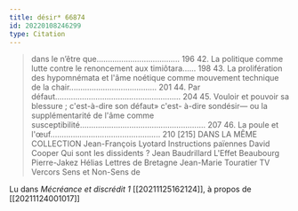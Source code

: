 ```yaml
---
title: désir* 66874
id: 20220108246299
type: Citation
---
```


> dans le n’être que..................................... 196 42. La politique comme lutte contre le renoncement aux timiôtara...... 198 43. La prolifération des hypomnémata et l'âme noétique comme mouvement technique de la chair....................................... 201 44. Par défaut........................................................ 204 45. Vouloir et pouvoir sa blessure ; c'est-à-dire son défaut» c'est- à-dire sondésir— ou la supplémentarité de l'âme comme susceptibilité........................................................ 207 46. La poule et l'œuf................................................. 210 [215] DANS LA MÊME COLLECTION Jean-François Lyotard Instructions païennes David Cooper Qui sont les dissidents ? Jean Baudrillard L'Effet Beaubourg Pierre-Jakez Hélias Lettres de Bretagne Jean-Marie Touratier TV Vercors Sens et Non-Sens de

Lu dans *Mécréance et discrédit 1* [[20211125162124]], à propos de [[20211124001017]]